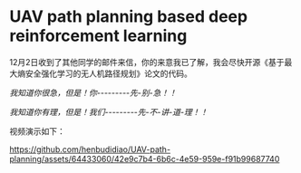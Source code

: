 # UAV path planning based deep reinforcement learning

12月2日收到了其他同学的邮件来信，你的来意我已了解，我会尽快开源《基于最大熵安全强化学习的无人机路径规划》论文的代码。

*我知道你很急，但是！你---------先-别-急！！*

*我知道你有理，但是！我们---------先-不-讲-道-理！！*

视频演示如下：


https://github.com/henbudidiao/UAV-path-planning/assets/64433060/42e9c7b4-6b6c-4e59-959e-f91b99687740

